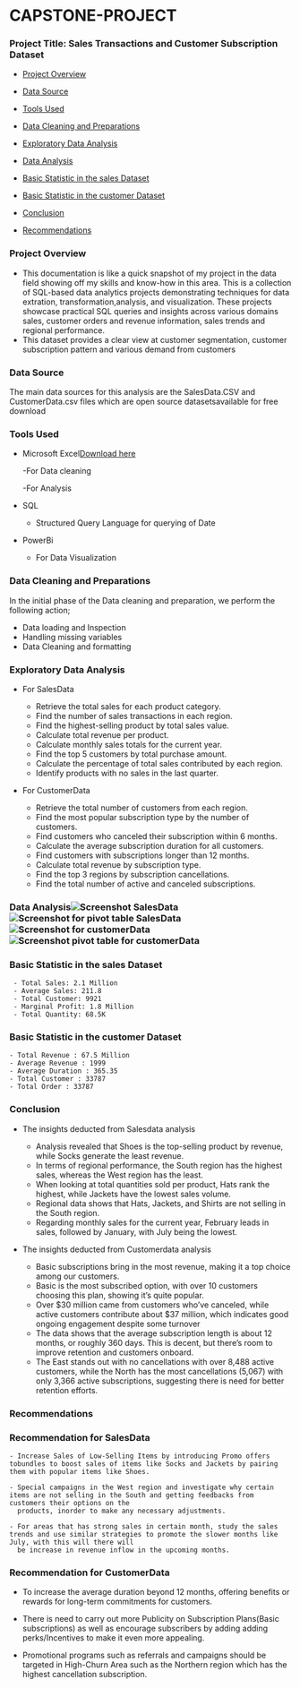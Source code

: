 # CAPSTONE-PROJECT

### Project Title: Sales Transactions and Customer Subscription Dataset

- [Project Overview](#project-overview)
  
- [Data Source](#data-source)
  
- [Tools Used](#tools-used)
  
- [Data Cleaning and Preparations](#data-cleaning-and-preparations)
  
- [Exploratory Data Analysis](#exploratory-data-analysis)
  
- [Data Analysis](#data-analysis)
  
- [Basic Statistic in the sales Dataset](#basic-statistic-in-the-sales-dataset)
  
- [Basic Statistic in the customer Dataset](#basic-statistic-in-the-customer-dataset)
  
- [Conclusion](#conclusion)
  
- [Recommendations](#recommendation)


### Project Overview
 - This documentation is like a quick snapshot of my project in the data field showing off my skills and know-how in this area.
   This is a collection of SQL-based data analytics projects demonstrating techniques for data extration, transformation,analysis, and visualization.
   These projects showcase practical SQL queries and insights across various domains sales, customer orders and revenue information, sales trends and regional performance.
 - This dataset provides a clear view at customer segmentation, customer subscription pattern and various demand from customers

### Data Source
The main data sources for this analysis are the SalesData.CSV and CustomerData.csv files which are open source datasetsavailable for free download

### Tools Used
 - Microsoft Excel[Download here](https://www.microsoft.com)
   
    -For Data cleaning
   
    -For Analysis
   
 - SQL
   - Structured Query Language for querying of Date
     
 - PowerBi
   - For Data Visualization

### Data Cleaning and Preparations
In the initial phase of the Data cleaning and preparation, we perform the following action;

 - Data loading and Inspection
 - Handling missing variables
 - Data Cleaning and formatting

### Exploratory Data Analysis 
 - For SalesData
    - Retrieve the total sales for each product category.
    - Find the number of sales transactions in each region.
    - Find the highest-selling product by total sales value.
    - Calculate total revenue per product.
    - Calculate monthly sales totals for the current year.
    - Find the top 5 customers by total purchase amount.
    - Calculate the percentage of total sales contributed by each region.
    - Identify products with no sales in the last quarter.
      
- For CustomerData
   - Retrieve the total number of customers from each region.
   - Find the most popular subscription type by the number of customers.
   - Find customers who canceled their subscription within 6 months.
   - Calculate the average subscription duration for all customers.
   - Find customers with subscriptions longer than 12 months.
   - Calculate total revenue by subscription type.
   - Find the top 3 regions by subscription cancellations.
   - Find the total number of active and canceled subscriptions.
     
 
 ### Data Analysis![Screenshot SalesData](https://github.com/user-attachments/assets/3d87dd83-de91-4143-a331-3b28b1e46110)![Screenshot for pivot table SalesData](https://github.com/user-attachments/assets/38d698a7-8656-4e0f-84e0-5ca432fa4abe)![Screenshot for customerData](https://github.com/user-attachments/assets/556bbae3-09fe-4379-ae36-bdb89a68995b)![Screenshot pivot table for customerData](https://github.com/user-attachments/assets/72787ed2-c76b-48c0-a84c-95329912c2a4)


  ### Basic Statistic in the sales Dataset 
     - Total Sales: 2.1 Million
     - Average Sales: 211.8
     - Total Customer: 9921
     - Marginal Profit: 1.8 Million
     - Total Quantity: 68.5K

 ### Basic Statistic in the customer Dataset
    - Total Revenue : 67.5 Million
    - Average Revenue : 1999
    - Average Duration : 365.35
    - Total Customer : 33787
    - Total Order : 33787
 ### Conclusion

 - The insights deducted from Salesdata analysis
    
    - Analysis revealed that Shoes is the top-selling product by revenue, while Socks generate the least revenue.
    - In terms of regional performance, the South region has the highest sales, whereas the West region has the least.
    - When looking at total quantities sold per product, Hats rank the highest, while Jackets have the lowest sales volume.
    - Regional data shows that Hats, Jackets, and Shirts are not selling in the South region.
    - Regarding monthly sales for the current year, February leads in sales, followed by January, with July being the lowest.
 
-  The insights deducted from Customerdata analysis

   - Basic subscriptions bring in the most revenue, making it a top choice among our customers.
   - Basic is the most subscribed option, with over 10 customers choosing this plan, showing it’s quite popular.
   - Over $30 million came from customers who’ve canceled, while active customers contribute about $37 million, which indicates good ongoing engagement despite some turnover
   - The data shows that the average subscription length is about 12 months, or roughly 360 days. This is decent, but there’s room to improve retention and customers 
     onboard.
   - The East stands out with no cancellations with over 8,488 active customers, while the North has the most cancellations (5,067) with only 3,366 active subscriptions, 
     suggesting there is need for better retention efforts.
     
### Recommendations

### Recommendation for SalesData

    - Increase Sales of Low-Selling Items by introducing Promo offers tobundles to boost sales of items like Socks and Jackets by pairing them with popular items like Shoes.
    
    - Special campaigns in the West region and investigate why certain items are not selling in the South and getting feedbacks from customers their options on the 
      products, inorder to make any necessary adjustments.
     
    - For areas that has strong sales in certain month, study the sales trends and use similar strategies to promote the slower months like July, with this will there will 
      be increase in revenue inflow in the upcoming months.

### Recommendation for CustomerData

   - To increase the average duration beyond 12 months, offering benefits or rewards for long-term commitments for customers.
     
   - There is need to carry out more Publicity on Subscription Plans(Basic subscriptions) as well as encourage subscribers by adding adding perks/Incentives to make it even 
     more appealing.

   - Promotional programs such as referrals and campaigns should be targeted in High-Churn Area such as the Northern region which has the highest cancellation subscription.


   


    
